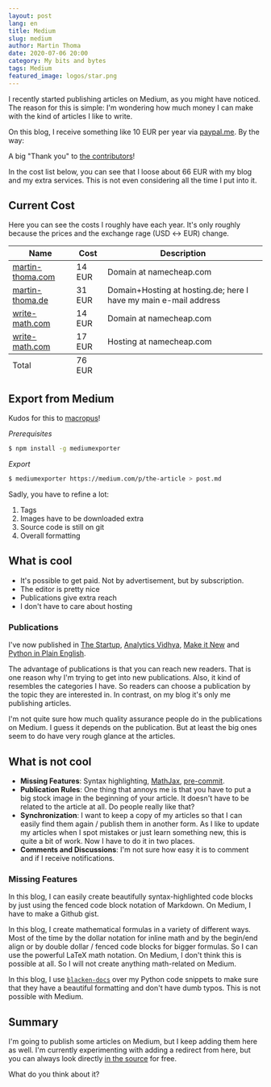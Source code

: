 ```yaml
---
layout: post
lang: en
title: Medium
slug: medium
author: Martin Thoma
date: 2020-07-06 20:00
category: My bits and bytes
tags: Medium
featured_image: logos/star.png
---
```

I recently started publishing articles on Medium, as you might have noticed.
The reason for this is simple: I'm wondering how much money I can make with the
kind of articles I like to write.

On this blog, I receive something like 10 EUR
per year via [paypal.me](https://www.paypal.me/MartinThoma). By the way:

A big "Thank you" to [the contributors](https://martin-thoma.com/support-me/#contributions)!

In the cost list below, you can see that I loose about 66 EUR with my blog and
my extra services. This is not even considering all the time I put into it.


## Current Cost

Here you can see the costs I roughly have each year. It's only roughly because
the prices and the exchange rage (USD ↔ EUR) change.

<table class="table">
    <thead>
        <tr>
            <th>Name</th>
            <th>Cost</th>
            <th>Description</th>
        </tr>
    </thead>
    <tbody>
        <tr>
            <td><a href="https://martin-thoma.com/">martin-thoma.com</a></td>
            <td>14 EUR</td>
            <td>Domain at namecheap.com</td>
        </tr>
        <tr>
            <td><a href="http://www.martin-thoma.de/">martin-thoma.de</a></td>
            <td>31 EUR</td>
            <td>Domain+Hosting at hosting.de; here I have my main e-mail address</td>
        </tr>
        <tr>
            <td><a href="http://write-math.com/">write-math.com</a></td>
            <td>14 EUR</td>
            <td>Domain at namecheap.com</td>
        </tr>
        <tr>
            <td><a href="http://write-math.com/">write-math.com</a></td>
            <td>17 EUR</td>
            <td>Hosting at namecheap.com</td>
        </tr>
    </tbody>
    <tfoot>
        <tr>
            <td>Total</td>
            <td>76 EUR</td>
            <td>&nbsp;</td>
        </tr>
    </tfoot>
</table>


## Export from Medium

Kudos for this to [macropus](https://medium.com/@macropus/export-your-medium-posts-to-markdown-b5ccc8cb0050)!

*Prerequisites*

```bash
$ npm install -g mediumexporter
```

*Export*

```bash
$ mediumexporter https://medium.com/p/the-article > post.md
```

Sadly, you have to refine a lot:

1. Tags
2. Images have to be downloaded extra
3. Source code is still on git
4. Overall formatting



## What is cool

* It's possible to get paid. Not by advertisement, but by subscription.
* The editor is pretty nice
* Publications give extra reach
* I don't have to care about hosting


### Publications

I've now published in [The Startup](https://medium.com/swlh/unit-testing-in-python-basics-21a9a57418a0), [Analytics Vidhya](https://medium.com/analytics-vidhya/type-annotations-in-python-3-8-3b401384403d),
[Make it New](https://makeitnew.io/docker-ab1a6bddf389) and [Python in Plain English](https://medium.com/python-in-plain-english/killer-features-by-python-version-c84ca12dba8).

The advantage of publications is that you can reach new readers. That is one
reason why I'm trying to get into new publications. Also, it kind of resembles
the categories I have. So readers can choose a publication by the topic they
are interested in. In contrast, on my blog it's only me publishing articles.

I'm not quite sure how much quality assurance people do in the publications
on Medium. I guess it depends on the publication. But at least the big ones
seem to do have very rough glance at the articles.


## What is not cool

* **Missing Features**: Syntax highlighting, [MathJax](https://www.mathjax.org/), [pre-commit](https://pre-commit.com/).
* **Publication Rules**: One thing that annoys me is that you have to put a big
  stock image in the beginning of your article. It doesn't have to be related
  to the article at all. Do people really like that?
* **Synchronization**: I want to keep a copy of my articles so that I can
  easily find them again / publish them in another form. As I like to update
  my articles when I spot mistakes or just learn something new, this is quite
  a bit of work. Now I have to do it in two places.
* **Comments and Discussions**: I'm not sure how easy it is to comment and if I receive notifications.


### Missing Features

In this blog, I can easily create beautifully syntax-highlighted code blocks
by just using the fenced code block notation of Markdown. On Medium, I have to
make a Github gist.

In this blog, I create mathematical formulas in a variety of different ways.
Most of the time by the dollar notation for inline math and by the begin/end
align or by double dollar / fenced code blocks for bigger formulas. So I can
use the powerful LaTeX math notation. On Medium, I don't think this is possible
at all. So I will not create anything math-related on Medium.

In this blog, I use [`blacken-docs`](https://github.com/asottile/blacken-docs)
over my Python code snippets to make sure that they have a beautiful formatting
and don't have dumb typos. This is not possible with Medium.


## Summary

I'm going to publish some articles on Medium, but I keep adding them here as
well. I'm currently experimenting with adding a redirect from here, but you
can always look directly [in the source](https://github.com/MartinThoma/MartinThoma.github.io/tree/pelican/content)
for free.

What do you think about it?
